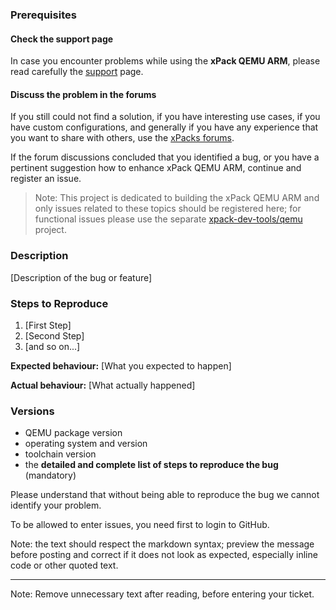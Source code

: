 
### Prerequisites

#### Check the support page

In case you encounter problems while using the **xPack QEMU ARM**, please
read carefully the [support](https://xpack.github.io/qemu-arm/support/) page.

#### Discuss the problem in the forums

If you still could not find a solution, if you have interesting use cases,
if you have custom configurations, and generally if you have any
experience that you want to share with others,
use the [xPacks forums](https://www.tapatalk.com/groups/xpack/).

If the forum discussions concluded that you identified a bug, or you have a
pertinent suggestion how to enhance xPack QEMU ARM, continue and register
an issue.

> Note: This project is dedicated to building the xPack QEMU ARM and only
issues related to these topics should be registered here; for functional
issues please use the separate
[xpack-dev-tools/qemu](https://github.com/xpack-dev-tools/qemu/)
project.

### Description

[Description of the bug or feature]

### Steps to Reproduce

1. [First Step]
2. [Second Step]
3. [and so on...]

**Expected behaviour:** [What you expected to happen]

**Actual behaviour:** [What actually happened]

### Versions

* QEMU package version
* operating system and version
* toolchain version
* the **detailed and complete list of steps to reproduce the bug** (mandatory)

Please understand that without being able to reproduce the bug we cannot
identify your problem.

To be allowed to enter issues, you need first to login to GitHub.

Note: the text should respect the markdown syntax; preview the message
before posting and correct if it does not look as expected, especially
inline code or other quoted text.

---

Note: Remove unnecessary text after reading, before entering your ticket.

